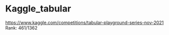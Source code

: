 # Kaggle_tabular  
https://www.kaggle.com/competitions/tabular-playground-series-nov-2021  
Rank: 461/1362
